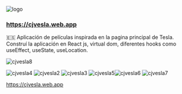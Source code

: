![logo](https://user-images.githubusercontent.com/104727028/194652519-2f8b3d8c-3079-4240-827e-be20b0d3ef4e.png)
### https://cjvesla.web.app

🇪🇸 Aplicación de películas inspirada en la pagina principal de Tesla. Construí la aplicación en React js, virtual dom, diferentes hooks como useEffect, useState, useLocation.

![cjvesla8](https://user-images.githubusercontent.com/104727028/192542747-c8b1095d-3abc-4db4-bcf0-56d7ea56b0c6.PNG)


![cjvesla4](https://user-images.githubusercontent.com/104727028/227013055-cd8f2ca7-4da6-4158-b741-ef72d1eb16e3.PNG)
![cjvesla2](https://user-images.githubusercontent.com/104727028/227186694-78b3eb02-3b46-4b0d-9210-298ece826633.PNG)
![cjvesla3](https://user-images.githubusercontent.com/104727028/227995672-7716d212-abeb-4e64-b5c7-9bba04c4fe1e.PNG)
![cjvesla5](https://user-images.githubusercontent.com/104727028/228975427-c9ed0f04-b335-4758-a42b-cd80b7951fd5.PNG)![cjvesla6](https://user-images.githubusercontent.com/104727028/229896303-4c17a35d-6fee-40e1-a64b-76ae9afc77e5.PNG)
![cjvesla7](https://user-images.githubusercontent.com/104727028/230077147-22dc9aab-2499-48ab-8bec-0b5c4a9e4142.PNG)


https://cjvesla.web.app

